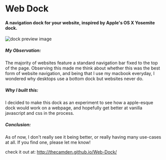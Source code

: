 # Web Dock
#### A navigation dock for your website, inspired by Apple's OS X Yosemite dock.


![dock preview image](https://github.com/theCamDen/Web-Dock/blob/master/images/dock.png)

##### My Observation:
The majority of websites feature a standard
navigation bar fixed to the top of the page.
Observing this made me think about whether
this was the best form of website navigation,
and being that I use my macbook everyday,
I wondered why desktops use a bottom dock
but websites never do. 

##### Why I built this:
I decided to make this dock as an experiment 
to see how a apple-esque dock would work
on a webpage, and hopefully get better
at vanilla javascript and css in the process.

##### Conclusion:
As of now, I don't really see it being better,
or really having many use-cases at all.
If you find one, please let me know!

check it out at: http://thecamden.github.io/Web-Dock/